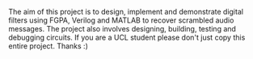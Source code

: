 The aim of this project is to design, implement and demonstrate digital filters using FGPA, Verilog and MATLAB to recover scrambled audio messages. 
The project also involves designing, building, testing and debugging circuits.
If you are a UCL student please don't just copy this entire project. Thanks :)
